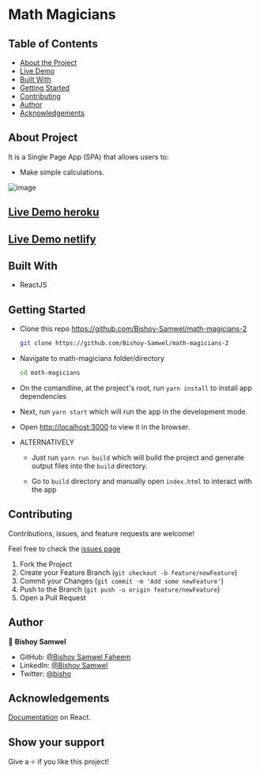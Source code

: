 # Math Magicians

## Table of Contents

* [About the Project](#about-the-project)
* [Live Demo](#live-demo)
* [Built With](#built-with)
* [Getting Started](#getting-started)
* [Contributing](#contributing)
* [Author](#author)
* [Acknowledgements](#acknowledgements)

## About Project

It is a Single Page App (SPA) that allows users to:

* Make simple calculations.

![image](https://user-images.githubusercontent.com/29541335/139659742-d0e6c61a-d9c6-4dc7-ae21-289044c76f1f.png)


## [Live Demo heroku](https://math-magicians-m.herokuapp.com/)
## [Live Demo netlify](https://math-magicians-m.netlify.app/)

## Built With

* ReactJS

## Getting Started

* Clone this repo <https://github.com/Bishoy-Samwel/math-magicians-2>

    ```bash
    git clone https://github.com/Bishoy-Samwel/math-magicians-2
    ```

* Navigate to math-magicians folder/directory

    ```bash
    cd math-magicians
    ```

* On the comandline, at the project's root, run ```yarn install``` to install app dependencies

* Next, run ```yarn start``` which will run the app in the development mode.

* Open [http://localhost:3000](http://localhost:3000) to view it in the browser.

* ALTERNATIVELY

  * Just run ```yarn run build``` which will build the project and generate output files into the ```build``` directory.

  * Go to ```build``` directory and manually open ```index.html``` to interact with the app

## Contributing

Contributions, issues, and feature requests are welcome!

Feel free to check the [issues page](https://github.com/Bishoy-Samwel/math-magicians/issues)

  1. Fork the Project
  2. Create your Feature Branch (`git checkout -b feature/newFeature`)
  3. Commit your Changes (`git commit -m 'Add some newFeature'`)
  4. Push to the Branch (`git push -u origin feature/newFeature`)
  5. Open a Pull Request

## Author


👤 **Bishoy Samwel**

- GitHub: [@Bishoy Samwel Faheem](https://github.com/Bishoy-Samwel)
- LinkedIn: [@Bishoy Samwel](https://www.linkedin.com/in/bishoy-samwuel-ss/)
- Twitter: [@bisho](https://twitter.com/BishoFaheem15)

## Acknowledgements

[Documentation](https://reactjs.org/docs/getting-started.html) on React.

## Show your support

Give a ⭐️ if you like this project!

